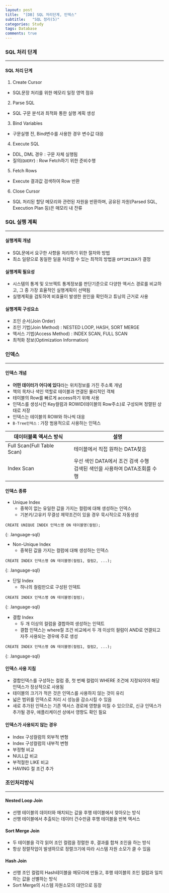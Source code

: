 ```yaml
---
layout: post
title:  "[DB] SQL 처리단계, 인덱스"
subtitle:   "SQL 정리(5)"
categories: Study
tags: Database
comments: true
---
```


### SQL 처리 단계

---





#### SQL 처리 단계


1. Create Cursor
  - SQL문장 처리를 위한 메모리 일정 영역 점유
2. Parse SQL
  - SQL 구문 분석과 최적화 통한 실행 계획 생성
3. Bind Variables
  - 구문실행 전, Bind변수를 사용한 경우 변수값 대응
4. Execute SQL
  - DDL, DML 경우 : 구문 자체 실행됨
  - 질의(`QUERY`) : Row Fetch하기 위한 준비수행
5. Fetch Rows
  - Execute 결과값 검색하여 Row 반환
6. Close Cursor
  - SQL 처리된 할당 메모리와 관련된 자원을 반환하며, 공유된 자원(Parsed SQL, Execution Plan 등)은 매모리 내 잔류



### SQL 실행 계획

---





#### 실행계획 개념
- SQL문에서 요구한 사항을 처리하기 위한 절차와 방법
- 최소 일량으로 동일한 일을 처리할 수 있는 최적의 방법을 `OPTIMIZER`가 결정



#### 실행계획 필요성

- 시스템의 통계 및 오브젝트 통계정보를 판단기준으로 다양한 액서스 경로를 비교하고, 그 중 가장 효율적인 실행계획이 선택됨
- 실행계획을 검토하여 비효율이 발생한 원인을 확인하고 튜닝의 근거로 사용



#### 실행계획 구성요소

- 조인 순서(Join Order)
- 조인 기법(Join Method) : NESTED LOOP, HASH, SORT MERGE
- 액서스 기법(Access Method) : INDEX SCAN, FULL SCAN
- 최적화 정보(Optimization Information)



### 인덱스

---





#### 인덱스 개념

- **어떤 데이터가 어디에 있다**라는 위치정보를 가진 주소록 개념
- 책의 목차나 색인 역할로 테이블과 연결된 물리적인 객체
- 테이블의 Row를 빠르게 access하기 위해 사용
- 인덱스를 생성시킨 Key컬럼과 ROWID(테이블의 Row주소)로 구성되며 정렬된 상태로 저장
- 인덱스는 테이블의 ROW와 하나씩 대응
- `B-Tree인덱스` : 가장 범용적으로 사용하는 인덱스

| 데이터블록 엑서스 방식               | 설명                                       |
| -------------------------- | ---------------------------------------- |
| Full Scan(Full Table Scan) | 테이블에서 직접 원하는 DATA찾음                      |
| Index Scan                 | 우선 색인 DATA에서 조건 검색 수행<br>검색된 색인을 사용하여 DATA조회를 수행 |



#### 인덱스 종류

- Unique Index
  - 중복이 없는 유일한 값을 가지는 컬럼에 대해 생성하는 인덱스
  - 기본키/고유키 무결성 제약조건이 있을 경우 묵시적으로 자동생성

~~~
CREATE UNIQUE INDEX 인덱스명 ON 테이블명(컬럼);
~~~
{: .language-sql}

- Non-Unique Index
  - 중복된 값을 가지는 컬럼에 대해 생성하는 인덱스

~~~
CREATE INDEX 인덱스명 ON 테이블명(컬럼1, 컬럼2, ...);
~~~
{: .language-sql}

- 단일 Index
  - 하나의 컬럼만으로 구성된 인덱트

~~~
CREATE INDEX 인덱스명 ON 테이블명(컬럼);
~~~
{: .language-sql}

- 결합 Index
  - 두 개 이상의 컬럼을 결합하여 생성하는 인덱트
  - 결합 인덱스는 where절 조건 비교에서 두 개 이상의 컬럼이 AND로 연결되고 자주 사용되는 경우에 주로 생성

~~~
CREATE INDEX 인덱스명 ON 테이블명(컬럼1, 컬럼2, ...);
~~~
{: .language-sql}



#### 인덱스 사용 지침

- 결합인덱스를 구성하는 컬럼 중, 첫 번째 컬럼이 WHERE 조건에 지정되어야 해당 인덱스가 정상적으로 사용됨
- 테이블의 크기가 적은 것은 인덱스를 사용하지 않는 것이 유리
- 넓은 범위를 인덱스로 처리 시 성능을 감소시킬 수 있음
- 새로 추가된 인덱스는 기존 액서스 경로에 영향을 미칠 수 있으므로, 신규 인덱스가 추가될 경우, 애플리케이션 상에서 영향도 확인 필요



#### 인덱스가 사용되지 않는 경우

- Index 구성컬럼의 외부적 변형
- Index 구성컬럼의 내부적 변형
- 부정형 비교
- NULL값 비교
- 부적절한 LIKE 비교
- HAVING 절 조건 추가



### 조인처리방식

---





#### Nested Loop Join

- 선행 테이블의 데이터와 매치되는 값을 후행 테이블에서 찾아오는 방식
- 선행 테이블에서 추출되는 데이터 건수만큼 후행 테이블을 반복 액서스



#### Sort Merge Join

- 두 테이블을 각각 읽어 조인 컬럼을 정렬한 후, 결과를 합쳐 조인을 하는 방식
- 항상 정렬작업이 발생하므로 정렬크기에 따라 시스템 자원 소모가 클 수 있음



#### Hash Join

- 선행 조인 컬럼의 Hash테이블을 메모리에 만들고, 후행 테이블의 조인 컬럼과 일치하는 값을 선별하는 방식
- Sort Merge의 시스템 자원소모의 대안으로 등장
